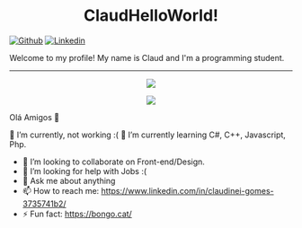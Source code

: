 
<h1 align="center">ClaudHelloWorld!</h1>

[![Github](https://img.shields.io/badge/-Github-000?style=flat&logo=Github&logoColor=white)](https://github.com/ClaudHelloWorld)
[![Linkedin](https://img.shields.io/badge/-LinkedIn-blue?style=flat&logo=Linkedin&logoColor=white)](https://www.linkedin.com/in/claudinei-gomes-3735741b2/)

Welcome to my profile! My name is Claud and I'm a programming student.
<hr>

<p align="center">
  <img src="https://github-readme-stats.vercel.app/api?username=ClaudHelloWorld&show_icons=true&hide=contribs,prs&cache_seconds=86400&theme=midnight-purple" />
</p>


<p align="center">
  <img src="https://github-readme-stats.vercel.app/api/top-langs/?username=ClaudHelloWorld&show_icons=true&layout=compact&card_width=445px&theme=midnight-purple" />
</p>

Olá Amigos 👋




 🔭 I’m currently, not working :(
 🌱 I’m currently learning C#, C++, Javascript, Php.
- 👯 I’m looking to collaborate on Front-end/Design.
- 🤔 I’m looking for help with Jobs :(
- 💬 Ask me about anything
- 📫 How to reach me: https://www.linkedin.com/in/claudinei-gomes-3735741b2/
- ⚡ Fun fact: https://bongo.cat/

